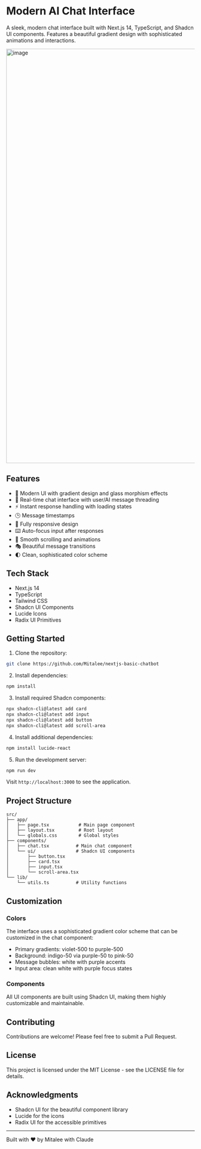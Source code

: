 # Modern AI Chat Interface

A sleek, modern chat interface built with Next.js 14, TypeScript, and Shadcn UI components. Features a beautiful gradient design with sophisticated animations and interactions.

<img width="1106" alt="image" src="https://github.com/user-attachments/assets/b805ec0c-67e3-4cb4-97a7-84fab17db8e9" />


## Features

- 🎨 Modern UI with gradient design and glass morphism effects
- 💬 Real-time chat interface with user/AI message threading
- ⚡ Instant response handling with loading states
- 🕒 Message timestamps
- 📱 Fully responsive design
- ⌨️ Auto-focus input after responses
- 🔄 Smooth scrolling and animations
- 🎭 Beautiful message transitions
- 🌓 Clean, sophisticated color scheme

## Tech Stack

- Next.js 14
- TypeScript
- Tailwind CSS
- Shadcn UI Components
- Lucide Icons
- Radix UI Primitives

## Getting Started

1. Clone the repository:
```bash
git clone https://github.com/Mitalee/nextjs-basic-chatbot
```

2. Install dependencies:
```bash
npm install
```

3. Install required Shadcn components:
```bash
npx shadcn-cli@latest add card
npx shadcn-cli@latest add input
npx shadcn-cli@latest add button
npx shadcn-cli@latest add scroll-area
```

4. Install additional dependencies:
```bash
npm install lucide-react
```

5. Run the development server:
```bash
npm run dev
```

Visit `http://localhost:3000` to see the application.

## Project Structure

```
src/
├── app/
│   ├── page.tsx           # Main page component
│   ├── layout.tsx         # Root layout
│   └── globals.css        # Global styles
├── components/
│   ├── chat.tsx          # Main chat component
│   └── ui/               # Shadcn UI components
│       ├── button.tsx
│       ├── card.tsx
│       ├── input.tsx
│       └── scroll-area.tsx
└── lib/
    └── utils.ts          # Utility functions
```

## Customization

### Colors
The interface uses a sophisticated gradient color scheme that can be customized in the chat component:
- Primary gradients: violet-500 to purple-500
- Background: indigo-50 via purple-50 to pink-50
- Message bubbles: white with purple accents
- Input area: clean white with purple focus states

### Components
All UI components are built using Shadcn UI, making them highly customizable and maintainable.

## Contributing

Contributions are welcome! Please feel free to submit a Pull Request.

## License

This project is licensed under the MIT License - see the LICENSE file for details.

## Acknowledgments

- Shadcn UI for the beautiful component library
- Lucide for the icons
- Radix UI for the accessible primitives

---

Built with ♥️ by Mitalee with Claude
